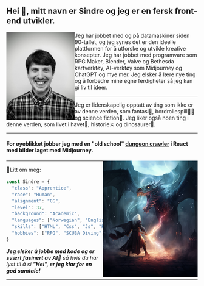 <h2>Hei 👋, mitt navn er Sindre og jeg er en fersk front-end utvikler. </h2>

<img align='left' src="PXL_20230512_120753627.PORTRAIT.ORIGINAL~3.jpg" width="180" height="230">

Jeg har jobbet med og på datamaskiner siden 90-tallet, og jeg synes det er den ideelle plattformen for å utforske og utvikle kreative konsepter. Jeg har jobbet med programvare som RPG Maker, Blender, Valve og Bethesda kartverktøy, AI-verktøy som Midjourney og ChatGPT og mye mer. Jeg elsker å lære nye ting og å forbedre mine egne ferdigheter så jeg kan gi liv til ideer. 
<hr>
Jeg er lidenskapelig opptatt av ting som ikke er av denne verden, som fantasi🐉, bordrollespill🧙‍♂️ og science fiction👾. Jeg liker også noen ting i denne verden, som livet i havet🦀, historie⚔ og dinosaurer🦖.
<hr>
<h4>For øyeblikket jobber jeg med en "old school" <a href="https://github.com/sindrekodehode/RPGproject">dungeon crawler</a> i React med bilder laget med Midjourney.</h4>

<img align='right' src="tritoc_fantasy_artwork.png" width="250" height="305"></img>
<hr>
<p>🦀Litt om meg:</p>

```javascript
const Sindre = {
  "class": "Apprentice",
  "race": "Human",
  "alignment": "CG",
  "level": 37,
  "background": "Academic",
  "languages": ["Norwegian", "English"],
  "skills": ["HTML", "Css", "Js", "React"],
  "hobbies": ["RPG", "SCUBA Diving", "Coding", "Learning"]
}
```

<em><b>Jeg elsker å jobbe med kode og er svært fasinert av AI🤖</b> så hvis du har lyst til å si <b>"Hei", er jeg klar for en god samtale!</b></em>

---
